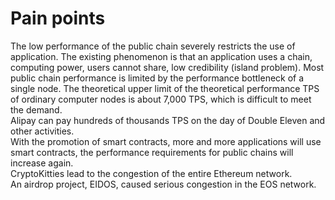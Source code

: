 # Pain points

The low performance of the public chain severely restricts the use of  application. The existing phenomenon is that an application uses a chain, computing power, users cannot share, low credibility (island problem). Most public chain performance is limited by the performance bottleneck of a single node. The theoretical upper limit of the theoretical performance TPS of ordinary computer nodes is about 7,000 TPS, which is difficult to meet the demand.  
Alipay can pay hundreds of thousands TPS on the day of Double Eleven and other activities.  
With the promotion of smart contracts, more and more applications will use smart contracts, the performance requirements for public chains will increase again.  
CryptoKitties lead to the congestion of the entire Ethereum network.  
An airdrop project, EIDOS, caused serious congestion in the EOS network.  
